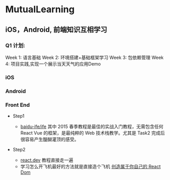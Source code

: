 # MutualLearning
## iOS，Android, 前端知识互相学习

### Q1 计划:
Week 1: 语言基础
Week 2: 环境搭建+基础框架学习
Week 3: 包依赖管理
Week 4: 项目实践,实现一个展示当天天气的应用Demo

### iOS

### Android

### Front End

* Step1
  * [baidu-ife/ife](https://github.com/baidu-ife/ife/tree/0e2cd86a9dfc0938df3aa3a1c1fd40788c29665d/2015_spring/task) 其中 2015 春季教程是最佳的实战入门教程，无需包含任何 React Vue 的框架，是最纯粹的 Web 技术栈教学。尤其是 Task2 完成后很容易产生醍醐灌顶的感受。

* Step2
  * [react.dev](https://react.dev/) 教程直接走一遍
  * 学习怎么开飞机最好的方法就是直接造个飞机 [创造属于你自己的 React Dom](https://github.com/nitin42/Making-a-custom-React-renderer/blob/master/README.md)
